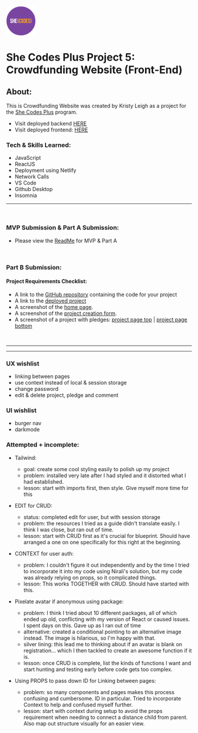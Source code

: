 <img src="https://github.com/Ms-KL/Ms-KL/raw/main/images/shecodes-icon.png" width="80px" height="80px" />

# She Codes Plus Project 5: Crowdfunding Website (Front-End)

## About:

This is Crowdfunding Website was created by Kristy Leigh as a project for the [She Codes Plus](https://www.shecodes.com.au/) program.

- Visit deployed backend [HERE](https://icy-dew-540.fly.dev/)
- Visit deployed frontend: [HERE](https://https://prismatic-phoenix-20010b.netlify.app/-dew-540.fly.dev/)

### Tech & Skills Learned:

- JavaScript
- ReactJS
- Deployment using Netlify
- Network Calls
- VS Code
- Github Desktop
- Insomnia
  <br>

---

<br>

### **MVP Submission & Part A Submission:**

- Please view the [ReadMe](https://github.com/Ms-KL/she-codes-crowdfunding-api-project-Ms-KL#tldr-links) for MVP & Part A

<br>

### **Part B Submission:**

#### Project Requirements Checklist:

- A link to the [GitHub repository](https://github.com/Ms-KL/crowdfunding) containing the code for your project
- A link to the [deployed project](https://https://prismatic-phoenix-20010b.netlify.app/-dew-540.fly.dev/)
- A screenshot of the [home page](project_submission\homepage.png).
- A screenshot of the [project creation form](project_submission\createproject.png).
- A screenshot of a project with pledges: [project page top](project_submission\project_a.png) | [project page bottom](project_submission\project_b.png)

<br>

---

---

### UX wishlist

- linking between pages
- use context instead of local & session storage
- change password
- edit & delete project, pledge and comment

### UI wishlist

- burger nav
- darkmode

### Attempted + incomplete:

- Tailwind:

  - goal: create some cool styling easily to polish up my project
  - problem: installed very late after I had styled and it distorted what I had established.
  - lesson: start with imports first, then style. Give myself more time for this

- EDIT for CRUD:

  - status: completed edit for user, but with session storage
  - problem: the resources I tried as a guide didn't translate easily. I think I was close, but ran out of time.
  - lesson: start with CRUD first as it's crucial for blueprint. Should have arranged a one on one specifically for this right at the beginning.

- CONTEXT for user auth:

  - problem: I couldn't figure it out independently and by the time I tried to incorporate it into my code using Nirali's solution, but my code was already relying on props, so it complicated things.
  - lesson: This works TOGETHER with CRUD. Should have started with this.

- Pixelate avatar if anonymous using package:

  - problem: I think I tried about 10 different packages, all of which ended up old, conflicting with my version of React or caused issues. I spent days on this. Gave up as I ran out of time
  - alternative: created a conditional pointing to an alternative image instead. The image is hilarious, so I'm happy with that.
  - silver lining: this lead me to thinking about if an avatar is blank on registration... which I then tackled to create an awesome function if it is.
  - lesson: once CRUD is complete, list the kinds of functions I want and start hunting and testing early before code gets too complex.

- Using PROPS to pass down ID for Linking between pages:

  - problem: so many components and pages makes this process confusing and cumbersome. ID in particular. Tried to incorporate Context to help and confused myself further.
  - lesson: start with context during setup to avoid the props requirement when needing to connect a distance child from parent. Also map out structure visually for an easier view.
